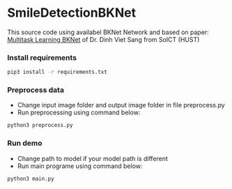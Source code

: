 # SmileDetectionBKNet
This source code using availabel BKNet Network and based on paper: [Multitask Learning BKNet](https://www.researchgate.net/publication/328586470_Effective_Deep_Multi-source_Multi-task_Learning_Frameworks_for_Smile_Detection_Emotion_Recognition_and_Gender_Classification?fbclid=IwAR0Mw11DfcFSOfpqFLp4rcHuVG06TC7KG6C9mrOHXktH_8slFvSCsBMtlMk) of Dr. Dinh Viet Sang from SoICT (HUST)

### Install requirements
```bash
pip3 install -r requirements.txt
```
### Preprocess data
<ul>
<li>Change input image folder and output image folder in file preprocess.py</li>
<li>Run preprocessing using command below:</li>
</ul>

```bash
python3 preprocess.py
```

### Run demo
<ul>
<li>Change path to model if your model path is different</li>
<li>Run main programe using command below:</li>
</ul>

```bash
python3 main.py
```
